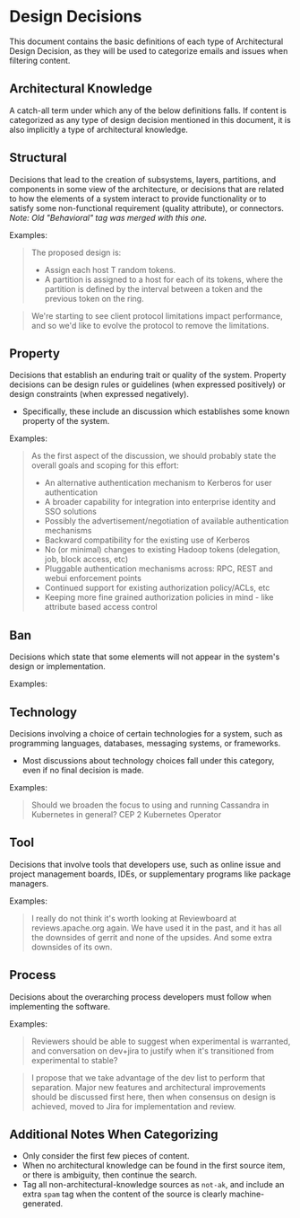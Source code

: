 # Design Decisions

This document contains the basic definitions of each type of Architectural Design Decision, as they will be used to categorize emails and issues when filtering content.

## Architectural Knowledge

A catch-all term under which any of the below definitions falls. If content is categorized as any type of design decision mentioned in this document, it is also implicitly a type of architectural knowledge.

## Structural

Decisions that lead to the creation of subsystems, layers, partitions, and components in some view of the architecture, or decisions that are related to how the elements of a system interact to provide functionality or to satisfy some non-functional requirement (quality attribute), or connectors. *Note: Old "Behavioral" tag was merged with this one.*

Examples:

> The proposed design is:
> * Assign each host T random tokens.
> * A partition is assigned to a host for each of its tokens, where the
> partition is defined by the interval between a token and the previous token on the ring.

> We're starting to see client protocol limitations impact performance, and so we'd like to evolve the protocol to remove the limitations.

## Property

Decisions that establish an enduring trait or quality of the system. Property decisions can be design rules or guidelines (when expressed positively) or design constraints (when expressed negatively).

- Specifically, these include an discussion which establishes some known property of the system.

Examples:

> As the first aspect of the discussion, we should probably state the overall goals and scoping for this effort:
> * An alternative authentication mechanism to Kerberos for user authentication
> * A broader capability for integration into enterprise identity and SSO solutions
> * Possibly the advertisement/negotiation of available authentication mechanisms
> * Backward compatibility for the existing use of Kerberos
> * No (or minimal) changes to existing Hadoop tokens (delegation, job, block access, etc)
> * Pluggable authentication mechanisms across: RPC, REST and webui enforcement points
> * Continued support for existing authorization policy/ACLs, etc
> * Keeping more fine grained authorization policies in mind - like attribute based access control



## Ban

Decisions which state that some elements will not appear in the system's design or implementation.

Examples:

> 

## Technology

Decisions involving a choice of certain technologies for a system, such as programming languages, databases, messaging systems, or frameworks.

- Most discussions about technology choices fall under this category, even if no final decision is made.

Examples:

> Should we broaden the focus to using and running Cassandra in Kubernetes in general? CEP 2 Kubernetes Operator

## Tool

Decisions that involve tools that developers use, such as online issue and project management boards, IDEs, or supplementary programs like package managers.

Examples:

> I really do not think it's worth looking at Reviewboard at reviews.apache.org again.  We have used it in the past, and it has all the downsides of gerrit and none of the upsides.  And some extra downsides of its own.

## Process

Decisions about the overarching process developers must follow when implementing the software.

Examples:

> Reviewers should be able to suggest when experimental is warranted, and conversation on dev+jira to justify when it's transitioned from experimental to stable?

> I propose that we take advantage of the dev list to perform that
> separation.  Major new features and architectural improvements should be discussed first here, then when consensus on design is achieved, moved to Jira for implementation and review.



## Additional Notes When Categorizing

- Only consider the first few pieces of content.
- When no architectural knowledge can be found in the first source item, or there is ambiguity, then continue the search.
- Tag all non-architectural-knowledge sources as `not-ak`, and include an extra `spam` tag when the content of the source is clearly machine-generated.